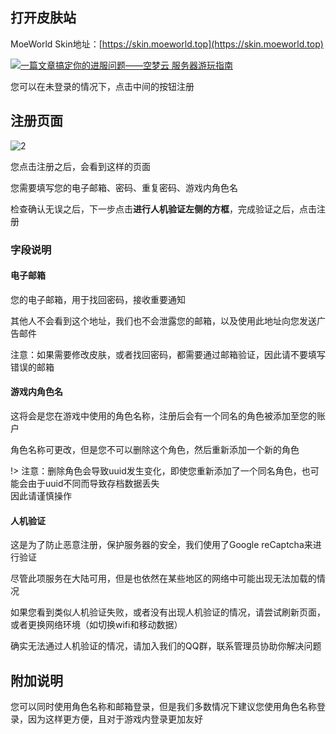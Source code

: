 ## 打开**皮肤站**

MoeWorld Skin地址：[https://skin.moeworld.top](https://skin.moeworld.top)

[![一篇文章搞定你的进服问题——空梦云 服务器游玩指南](https://img.loliloli.moe/images/2021/08/13/4fF9.png)](https://img.loliloli.moe/images/2021/08/13/4fF9.png)

您可以在未登录的情况下，点击中间的按钮注册

## 注册页面
![2](https://r2.img.cdn.loliloli.net/19d48d1c0382158a62dfb072681f2190/2024/05/15/LG7WO.png)

您点击注册之后，会看到这样的页面

您需要填写您的电子邮箱、密码、重复密码、游戏内角色名

检查确认无误之后，下一步点击**进行人机验证左侧的方框**，完成验证之后，点击注册

### 字段说明
#### **电子邮箱**
您的电子邮箱，用于找回密码，接收重要通知

其他人不会看到这个地址，我们也不会泄露您的邮箱，以及使用此地址向您发送广告邮件

注意：如果需要修改皮肤，或者找回密码，都需要通过邮箱验证，因此请不要填写错误的邮箱

#### **游戏内角色名**
这将会是您在游戏中使用的角色名称，注册后会有一个同名的角色被添加至您的账户

角色名称可更改，但是您不可以删除这个角色，然后重新添加一个新的角色

!> 注意：删除角色会导致uuid发生变化，即使您重新添加了一个同名角色，也可能会由于uuid不同而导致存档数据丢失
<br>因此请谨慎操作

#### 人机验证
这是为了防止恶意注册，保护服务器的安全，我们使用了Google reCaptcha来进行验证

尽管此项服务在大陆可用，但是也依然在某些地区的网络中可能出现无法加载的情况

如果您看到类似人机验证失败，或者没有出现人机验证的情况，请尝试刷新页面，或者更换网络环境（如切换wifi和移动数据）

确实无法通过人机验证的情况，请加入我们的QQ群，联系管理员协助你解决问题
## 附加说明
您可以同时使用角色名称和邮箱登录，但是我们多数情况下建议您使用角色名称登录，因为这样更方便，且对于游戏内登录更加友好